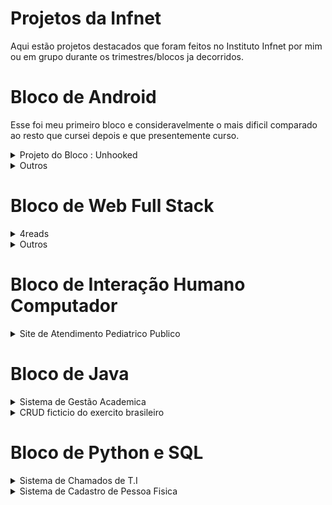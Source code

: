 # Projetos da Infnet
Aqui estão projetos destacados que foram feitos no Instituto Infnet por mim ou em grupo durante os trimestres/blocos ja decorridos.

# Bloco de Android
Esse foi meu primeiro bloco e consideravelmente o mais dificil comparado ao resto que cursei depois e que presentemente curso.
<details>
  <summary>Projeto do Bloco : Unhooked</summary>

  ## Link do APK
  https://play.google.com/store/apps/details?id=com.danielgomeslipkin.unhooked.app&pli=1
  
  ## O projeto
  O projeto do bloco consistiu em criar um aplicativo hosteado na Play Store com anuncios, com integração ao Firebase e organizado com a metodologia SCRUM. Esse trabalho, dado a complexidade, devia ser feito em grupo porem devido ao tamanho pequeno da turma e o fato de que minha dupla abandonou a Infnet no meio do processo, tornando ele muito mais arduoso que o esperado. A proposta do aplicativo é basicamente um rastreador de vicios pessoais, como cigarros, com o intuito de auxiliar o usuario para controlar ele.

  <b> NOTE QUE NÃO SOU PROFISSIONAL DE PSICANALISE OU PSICOTERAPIA E QUALQUER DADO IMPERATIVO PRESENTE NO PROJETO É SOMENTE POR RAZÕES DE TESTE E PROTOTIPO. </b>

  ## Funcionalidades Completas
  - Login com Firebase, incluindo a opção de utilizar o Facebook
  - Dados dos Vicios retirados do Firebase Realtime Storage com a biblioteca Retrofit.
  - Dados dos usuarios e os seus vicios armazenados no Firebase Firestore

## Fotos
 Notara que o design é muito arcaico e certas coisas parecem estar desalinhadas, displays como o Grafico linear não aparentam utilidade e certas funcionalidades como vicios customizados do usuario não foram   
 implementados. Talvez revisite no futuro para dar uma aprimorada.

 ### Pagina de Login
<img src="https://i.imgur.com/hmMUjHy.png" width="30%">

### Dashboard
<img src="https://i.imgur.com/nK9cykG.png" width="30%">

### Configuração do Usuario
<img src="https://i.imgur.com/34dScRX.png" width="30%"><br>
Resetar Tudo retira todos os vicios do usuario e os dados relativos

### Pagina dos Vicios
<img src="https://i.imgur.com/Y3eY8zJ.png" width="30%"><br>
Era pra ter uma logo para cada vicio. Ver somente permite o usuario ter uma noção doque se trata, Add(icionar) disponibiliza a integração á conta do usuario.

### Pagina de Customização de Vicio
<img src="https://i.imgur.com/A1ZTvIA.png" width="30%">
<img src="https://i.imgur.com/1KH2TZP.png" width="30%">

### Pagina de Visualização do Vicio
<img src="https://i.imgur.com/NVZXCfO.png" width="30%"><br>
Fatos circulam aleatoriamente, a frase em cima não.<br>

<img src="https://i.imgur.com/yQBq9K4.png" width="30%"><br>
Ao clica Adicionar Uso, voce seleciona uma data e adicione as horas usadas (TV por exemplo) ou unidades usadas (cigarros pro exemplo) naquela data. O aplicativo disponibilizara esses pontos de uso no Grafico e te dara uma Avaliação Geral de acordo com uma media arbitraria. Se por exemplo voce fumou 5 cigarros essa semana, sua avaliação sera "Boa".
</details>

<details>
  <summary>Outros</summary>

  ## Criador de Personagem RPG
  Esse foi um mini-projeto que visava aplicar nosso conhecimento de Intents e a transição entre Atividades/Paginas diferentes no Aplicativo. Eu tive a ideia de criar um criador de personagem para um RPG ficticio. O projeto original não salvava os personagens criados após fechar o aplicativo pela falta de experiencia, por isso adicionei rapidinho uma integração com o sistema de arquivos interno do Android para persistir os dados.

  O codigo esta na ramificação [android_mikes_mmo](https://github.com/Bagelboi/Infnet-Projetos/tree/android_mikes_mmo)

 ### Pagina de Criação
  <img src="https://i.imgur.com/Ot4t6a1.png" width="30%"><br>
  O botão Classe vai para a seleção de Classe, Logo abre uma intent de escolher imagem do dispositivo e mudar a logo em cima do formulario e Creditos vai para a pagina de creditos

  ### Pagina de Seleção de Classe
  <img src="https://i.imgur.com/OZzAmos.png" width="30%"><br>
  As habilidades são marcadas se o nivel determinado na criação iguala ou supera o nivel da habilidade

  ### Pagina de Personagens criados
  <img src="https://i.imgur.com/Kukp6Qn.png" width="30%">
  <img src="https://i.imgur.com/KPfvzMC.png" width="30%"><br>
  O (+) adiciona um personagem novo e a lixeira apaga
  
  ### Pagina de Creditos
  <img src="https://i.imgur.com/XmVVJeJ.png" width="30%">


  ## Aplicativo de Notas
  Esse foi o trabalho final de uma disciplina que visava testar nosso conhecimento de Keystores, Anuncios, Arquivos Criptografados, Autenticação Firebase e Permissões (Principalmente relacionadas á Localização do usuario).

  ### Pagina Pre-Login
  <img src="https://i.imgur.com/QXdEiB6.png" width="30%">
  
  ### Pagina de Login
  <img src="https://i.imgur.com/3em1C9P.png" width="30%">

  ### Pagina de Notas
  <img src="https://i.imgur.com/c1yWg0L.png" width="30%">
  <img src="https://i.imgur.com/acxWkSr.png" width="30%"><br>
  Ao clicar o sifrão, se estivesse integrado o aplicativo á Play Store, um pagamento seria requisitado para comprar a versão premium da secunda figura (Sem anuncios). Mas ao clicar, ja dispõe ela de graça.

  ### Pagina de Criação de Nota
  <img src="https://i.imgur.com/VPLLa7y.png" width="30%"><br>
  O logo de localização pede a permissão de local. Os outros dois logos são para selecionar ou tirar foto para a nota. Ela então é salva como um arquivo criptografado e somente acessivel se o usuario logado for o que criou a nota.
  
</details>

# Bloco de Web Full Stack
<details>
  <summary>4reads</summary>
  
  ## O projeto
  O projeto do bloco consistiu em criar um site full-stack que utilizava o Firebase para atuar como banco de dados e o Vue para gerenciar o MVC com a metodologia XP (Extreme Programming).
  A ideia foi um site no estilo de Goodreads, onde você seria recompensado pontos por criticar, comentar, etc sobre os livros e lojistas ofereceriam cupons para quem quisesse gastar esses pontos e ganhar promoções na compra de livros. 
  E por mais que não esta completo tudo tudo tudo, estou bem orgulhoso do resultado inicial. Devo credito pela minha dupla Lucas Dias de Gondra.
  
  ## Funcionalidades Completas
  - Login com Firebase
  - Dados armazenados no Firebase
  - Sistema de criticas e comentarios com likes/dislikes
  - Sistema de pontos e cupons
  - Dados dos Livros retirados da API do OpenLibrary

## Fotos
### Landing Page
<img src="https://i.imgur.com/nOgBtEK.png" width="56%"><br>
<img src="https://i.imgur.com/OeEmeQU.png" width="56%"><br>
### Busca
<img src="https://i.imgur.com/8SBcrfc.png" width="56%"><br>
### Pagina do Livro
<img src="https://i.imgur.com/bJ8kItt.png" width="56%"><br>
<img src="https://i.\imgur.com/bJ8kItt.png" width="56%"><br>
Com criticas<br>
<img src="https://i.imgur.com/JmksKXF.png" width="56%"><br>
### Pagina do Usuario
<img src="https://i.imgur.com/MpfGWJy.png" width="56%"><br>
<img src="https://i.imgur.com/09Zkz7r.png" width="56%"><br>
### Ranking dos Livros
<img src="https://i.imgur.com/6dHJJEc.png" width="56%"><br>
### Pagina de Cupons
O primeiro cupom foi usado pelo usuario logado<br>
<img src="https://i.imgur.com/Xh1F99w.png" width="56%"><br>
</details>
<details>
  <summary>Outros</summary>

  ## Jogo da Memória
  Trabalho final da disciplina de introdução á Javascript. Tem um placar para cada configuração de jogo e um foguinho que muda de rosto no topo dependendo da sua velocidade em acertar os pares.<br>

O codigo esta na ramificação [js_jogo_de_advinha](https://github.com/Bagelboi/Infnet-Projetos/tree/js_jogo_de_advinha)

  
  ### Estado Inicial
  <img src="https://i.imgur.com/5C1SOkr.png" width="56%"><br>
  ### Jogo em Processo
  4 cartas por imagem, 2 cartas por par, 8 cartas total<br>
  <img src="https://i.imgur.com/7n1vMRj.png" width="56%"><br>
  ### Scoreboard em baixo
  <img src="https://i.imgur.com/3i5kbMh.png" width="56%"><br>

## GK Fashion
O projeto final da disciplina de introdução á design de Front-End.<br>

O codigo esta na ramificação [css_loja_de_moda](https://github.com/Bagelboi/Infnet-Projetos/tree/css_loja_de_moda)
### Pagina Inicial
<img src="https://i.imgur.com/GLjxclt.png" width="56%"><br>
<img src="https://i.imgur.com/iGcWub1.png" width="56%"><br>
### Pagina Sobre
<img src="https://i.imgur.com/wKCvFGA.png" width="56%"><br>

  ## Universo do Zé
  O projeto final da disciplina de frameworks de Javascript foram 2 CRUDs basicos feitos em React e Vue. O feito em Vue foi um sistema de encarceramento e o feito em React foi uma loja de armas.<br>

  Os códigos estão nas ramificações<br>
  [js_reactjs_armas](https://github.com/Bagelboi/Infnet-Projetos/tree/js_reactjs_armas)<br>
  [js_vuejs_prisao](https://github.com/Bagelboi/Infnet-Projetos/tree/js_vuejs_prisao)
  
  ### Cadeia do Zé (Vue)
<img src="https://i.imgur.com/hh1n7v7.png" width="56%"><br>
<img src="https://i.imgur.com/N9kQS0D.png" width="56%"><br>
<img src="https://i.imgur.com/9RpPAq1.png" width="56%"><br>
  ### Armamentos do Zé (React)
  <img src="https://i.imgur.com/hh6oLel.png" width="56%"><br>
  <img src="https://i.imgur.com/hjJfQ7t.png" width="56%"><br>
  <img src="https://i.imgur.com/AGzY6OF.png" width="56%"><br>
  </details>

</details>

# Bloco de Interação Humano Computador
<details>
  <summary>Site de Atendimento Pediatrico Publico</summary><br>
  O projeto era um site do governo para gestão de atendimento pediatrico, usando as varias técnicas de IHC como visto no livro da Simone Barbosa. Talvez foi o projeto que mais me forço fora da minha zona de comforto no aspecto de que precisei entrevistar pessoas aleatórias na rua perto dos hospitais para ter uma ideia minima de como funcionava o sistema.<br>

  ## Documentação
  https://docs.google.com/document/d/1HvHB4ANvCppxleShT7f0dcxb3LtXXGDc4RMps80xtcw/edit?usp=sharing

  ## Protótipo Interativo
  https://www.figma.com/proto/2nAkfGsYK6MW4YBW0vrwR7/Sistema-de-Cadastro-da-Crian%C3%A7a-para-Atendimento-Pediatrico-em-Redes-Publicas

  ## Fotos
  <img src="https://i.imgur.com/A7nr9ZQ.png" width="56%"><br>
  <img src="https://i.imgur.com/JEEzYxx.png" width="56%"><br>
  <img src="https://i.imgur.com/DuBjmRX.png" width="56%"><br>
  <img src="https://i.imgur.com/stOecr9.png" width="56%"><br>
</details>

# Bloco de Java
<details>
  <summary>Sistema de Gestão Academica</summary><br>
  O projeto de bloco consistia em aprender á criar os varios diagramas da UML, como de caso de uso, de classe e de sequencia para depois implementar somente uma pequena parte em código com o Entity Framework do .NET. O projeto era um sistema de gestão academica replicando o modelo da INFNET.<br>
  
  ## Documento
  https://docs.google.com/document/d/10G8Tgg3mmFNvkUtC91dZfotngbWnkmIXxd_lXwV1kVw/edit?usp=sharing
  
  ## Fotos
  ### Diagrama de caso de uso
  <img src="https://i.imgur.com/FhamdS4.png" width="56%"><br>
  ### Diagrama de classe
  <img src="https://i.imgur.com/ygQsHCv.png" width="56%"><br>
  ### Diagrama de sequencia
  <img src="https://i.imgur.com/gAjwCPX.png" width="56%"><br>
  ### Código Principal
  <img src="https://i.imgur.com/AmIedUy.png" width="56%"><br>
  
</details>

<details>
  <summary>CRUD ficticio do exercito brasileiro</summary><br>
  Um CRUD simples feito com o SparkJava, possuindo um front-end de templates alem do back-end.<br><br>
  O código esta na ramificação: java_crud_exercito (https://github.com/Bagelboi/Infnet-Projetos/tree/java_crud_exercito)<br>
  
  ## Fotos
  <img src="https://i.imgur.com/Fwcm4GL.png" width="56%"><br>
  <img src="https://i.imgur.com/BKIri1l.png" width="56%"><br>
  <img src="https://i.imgur.com/CMbnHDW.png" width="56%"><br>
  <img src="https://i.imgur.com/2xn2wCy.png" width="56%"><br>
</details>

# Bloco de Python e SQL
<details>
  <summary>Sistema de Chamados de T.I</summary><br>
  O projeto de bloco consistia em criar um sistema de chamados baseado no GLPI e expor os dados como uma API para ser testada no Looker Studio com a projeção deles.<br>
  https://replit.com/@DanielGomes58/SistemaChamadosPB

  ## Fotos
  ### Relações de Entidades do Banco de Dados
  <img src="https://i.imgur.com/q6HgxKM.png"  width="56%"><br>
  ### Código rodando
  <img src="https://i.imgur.com/L0EzRgd.png"  width="56%"><br>
  ### Looker Studio
  <img src="https://i.imgur.com/q3eQGa2.png"  width="56%"><br>
  <img src="https://i.imgur.com/Q5iy4Dq.png"  width="56%"><br>
  <img src="https://i.imgur.com/YpMF1oZ.png"  width="56%"><br>
  
</details>
<details>
  <summary>Sistema de Cadastro de Pessoa Fisica</summary><br>
  Esse projeto inicialmente consistia em criar um menu simples de cadastro de pessoas fisicas. Depois se tornou uma API qual voce pode fazer requisições POST e GET para criar ou retornar registros de pessoas fisicas.<br>
  https://replit.com/@DanielGomes58/Servidor-Cadastro-API
  
  ## Fotos
  ### Versão Inicial
  <img src="https://i.imgur.com/SNTrBMa.png"  width="56%"><br>

  ### Forma de API
  <img src="https://i.imgur.com/fEr0BpM.png"  width="56%"><br>
  <img src="https://i.imgur.com/RFlGu8e.png"  width="56%"><br>
  
</details>
